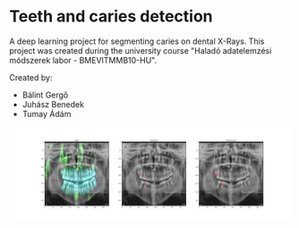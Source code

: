 # Teeth and caries detection

A deep learning project for segmenting caries on dental X-Rays. This project was created during the university course "Haladó adatelemzési módszerek labor - BMEVITMMB10-HU".

Created by:
- Bálint Gergő
- Juhász Benedek
- Tumay Ádám

![image](https://github.com/Tadam16/TeethAndCariesDetection/blob/master/docs/fancy_unet_val_epoch41_batch4.png?raw=true)
